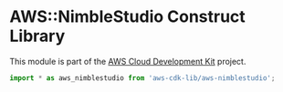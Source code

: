 # AWS::NimbleStudio Construct Library


This module is part of the [AWS Cloud Development Kit](https://github.com/aws/aws-cdk) project.

```ts nofixture
import * as aws_nimblestudio from 'aws-cdk-lib/aws-nimblestudio';
```
